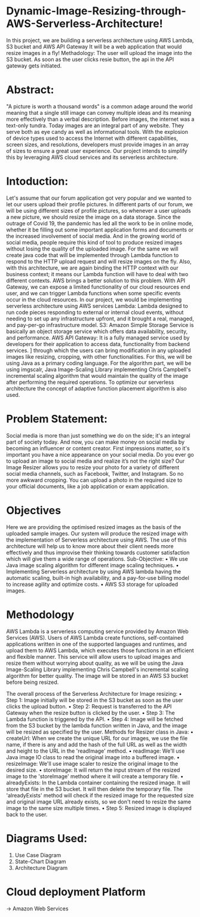 # Dynamic-Image-Resizing-through-AWS-Serverless-Architecture!
In this project, we are building a serverless architecture using AWS Lambda, S3 bucket and AWS API Gateway
It will be a web application that would resize images in a fly!
Methadology:
The user will upload the image into the S3 bucket. As soon as the user clicks resie button, the api in the API gateway gets initiated.

# Abstract:
"A picture is worth a thousand words" is a common adage around the world meaning that a single still image can convey multiple ideas and its meaning more effectively than a verbal description. Before images, the internet was a text-only tundra. Today images are an integral part of any website. They serve both as eye candy as well as informational tools. 
With the explosion of device types used to access the Internet with different capabilities, screen sizes, and resolutions, developers must provide images in an array of sizes to ensure a great user experience. Our project intends to simplify this by leveraging AWS cloud services and its serverless architecture.

# Intoduction:
Let's assume that our forum application got very popular and we wanted to let our users upload their profile pictures. In different parts of our forum, we will be using different sizes of profile pictures, so whenever a user uploads a new picture, we should resize the image on a data storage. 
Since the outrage of Covid 19, the pandemic has led all the work to be in online mode, whether it be filling out some important application forms and documents or the increased involvement of social media.
And in the growing world of social media, people require this kind of tool to produce resized images without losing the quality of the uploaded image. For the same we will create java code that will be implemented through Lambda function to respond to the HTTP upload request and will resize images on the fly. Also, with this architecture, we are again binding the HTTP context with our business context; it means our Lambda function will have to deal with two different contexts.
AWS brings a better solution to this problem. With API Gateway, we can expose a limited functionality of our cloud resources end user, and we can trigger Lambda functions when some specific events occur in the cloud resources.
In our project, we would be implementing serverless architecture using AWS services  Lambda: Lambda designed to run code pieces responding to external or internal cloud events, without needing to set up any infrastructure upfront, and it brought a real, managed, and pay-per-go infrastructure model.
S3: Amazon Simple Storage Service is basically an object storage service which offers data availability, security, and performance.
AWS API Gateway: It is a fully managed service used by developers for their application to access data, functionality from backend services. ] through which the users can bring modification in any uploaded images like resizing, cropping, with other functionalities. For this, we will be using Java as a primary coding language. For the algorithm part, we will be using imgscalr, Java Image-Scaling Library implementing Chris Campbell's incremental scaling algorithm that would maintain the quality of the image after performing the required operations. To optimize our serverless architecture the concept of adaptive function placement algorithm is also used.

# Problem Statement:
Social media is more than just something we do on the side; it's an integral part of society today. And now, you can make money on social media by becoming an influencer or content creator. First impressions matter, so it's important you have a nice appearance on your social media. Do you ever go to upload an image to social media and realize it’s not the right size? Our Image Resizer allows you to resize your photo for a variety of different social media channels, such as Facebook, Twitter, and Instagram. So no more awkward cropping. You can upload a photo in the required size to your official documents, like a job application or exam application.

# Objectives
Here we are providing the optimised resized images as the basis of the uploaded sample images. Our system will produce the resized image with the implementation of Serverless architecture using AWS. The use of this architecture will help us to know more about their client needs more effectively and thus improvise their thinking towards customer satisfaction which will give them a wide range of operations.
Sub-Objective:
•   We use Java image scaling algorithm for different image scaling techniques.
•   Implementing Serverless architecture by using AWS lambda having the automatic scaling, built-in high availability, and a pay-for-use billing model to increase agility and optimize costs.
•   AWS S3 storage for uploaded images.

# Methodology
AWS Lambda is a serverless computing service provided by Amazon Web Services (AWS). Users of AWS Lambda create functions, self-contained applications written in one of the supported languages and runtimes, and upload them to AWS Lambda, which executes those functions in an efficient and flexible manner. 
This service will allow users to upload images and resize them without worrying about quality, as we will be using the Java Image-Scaling Library implementing Chris Campbell's incremental scaling algorithm for better quality. The image will be stored in an AWS S3 bucket before being resized.

   The overall process of the Serverless Architecture for Image resizing:
•   Step 1: Image initially will be stored in the S3 bucket as soon as the user clicks the upload button.
•   Step 2: Request is transferred to the API Gateway when the resize button is clicked by the user.
•   Step 3: The Lambda function is triggered by the API. 
•   Step 4: Image will be fetched from the S3 bucket by the lambda function written in Java, and the image will be resized as specified by the user.
		Methods for Resizer class in Java:
•	createUrl: When we create the unique URL for our images, we use the file name, if there is any and add the hash of the full URL as well as the width and height to the URL in the 'readImage' method.
•	readImage: We'll use Java image IO class to read the original image into a buffered image.
•	resizeImage: We'll use image scaler to resize the original image to the desired size.
•	storeImage: It will return the input stream of the resized image to the 'storeImage' method where it will create a temporary file.
•	alreadyExists: In the Lambda container containing the resized image. It will store that file in the S3 bucket. It will then delete the temporary file. The 'alreadyExists' method will check if the resized image for the requested size and original image URL already exists, so we don't need to resize the same image to the same size multiple times.
•   Step 5: Resized image is displayed back to the user.

# Diagrams Used:
1) Use Case Diagram
2) State-Chart Diagram
3) Architecture Diagram

# Cloud deployment Platform
-> Amazon Web Services








